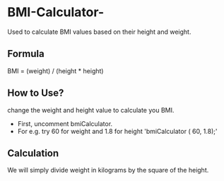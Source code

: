 # BMI-Calculator-
 Used to calculate BMI values based on their height and weight.
## Formula
BMI = (weight) / (height * height)

## How to Use? 
change the weight and height value to calculate you BMI.
 * First, uncomment bmiCalculator.
 * For e.g. try 60 for weight and 1.8 for height 'bmiCalculator ( 60, 1.8);' 


## Calculation
We will simply divide weight in kilograms by the square of the height.
